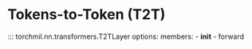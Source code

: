 # Tokens-to-Token (T2T)

::: torchmil.nn.transformers.T2TLayer
    options:
        members:
        - __init__
        - forward
